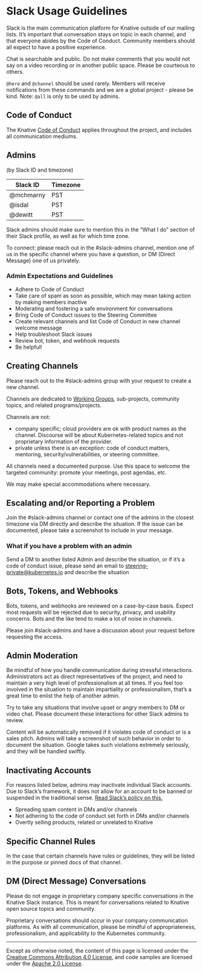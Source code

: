 # Slack Usage Guidelines

Slack is the main communication platform for Knative outside of our mailing 
lists. It’s important that conversation stays on topic in each channel, and that
everyone abides by the Code of Conduct. Community members should all expect to 
have a positive experience.

Chat is searchable and public. Do not make comments that you would not say on a
video recording or in another public space. Please be courteous to others.

`@here` and `@channel` should be used rarely. Members will receive notifications
from these commands and we are a global project - please be kind. 
Note: `@all` is only to be used by admins.

## Code of Conduct
The Knative [Code of Conduct](./CODE-OF-CONDUCT.md) applies throughout the 
project, and includes all communication mediums.

## Admins
(by Slack ID and timezone)

| Slack ID  | Timezone |
|-----------|----------|
| @mchmarny | PST      |
| @isdal    | PST      |
| @dewitt   | PST      |

Slack admins should make sure to mention this in the “What I do” section of 
their Slack profile, as well as for which time zone.

To connect: please reach out in the #slack-admins channel, mention one of us
in the specific channel where you have a question, or DM (Direct Message) one
of us privately.

### Admin Expectations and Guidelines

* Adhere to Code of Conduct
* Take care of spam as soon as possible, which may mean taking action by making 
  members inactive
* Moderating and fostering a safe environment for conversations
* Bring Code of Conduct issues to the Steering Committee
* Create relevant channels and list Code of Conduct in new channel welcome 
  message
* Help troubleshoot Slack issues
* Review bot, token, and webhook requests
* Be helpful!

## Creating Channels

Please reach out to the #slack-admins group with your request to create a new
channel.

Channels are dedicated to [Working Groups](./WORKING-GROUPS.md), sub-projects,
community topics, and related programs/projects.  

Channels are not:

* company specific; cloud providers are ok with product names as the channel.
  Discourse will be about Kubernetes-related topics and not proprietary
  information of the provider.
* private unless there is an exception: code of conduct matters, mentoring, 
  security/vulnerabilities, or steering committee.

All channels need a documented purpose. Use this space to welcome the targeted
community: promote your meetings, post agendas, etc.

We may make special accommodations where necessary.

## Escalating and/or Reporting a Problem

Join the #slack-admins channel or contact one of the admins in the closest
timezone via DM directly and describe the situation. If the issue can be
documented, please take a screenshot to include in your message.

### What if you have a problem with an admin

Send a DM to another listed Admin and describe the situation, or if it’s a code
of conduct issue, please send an email to steering-private@kubernetes.io and 
describe the situation

## Bots, Tokens, and Webhooks

Bots, tokens, and webhooks are reviewed on a case-by-case basis. Expect most 
requests will be rejected due to security, privacy, and usability concerns. 
Bots and the like tend to make a lot of noise in channels.

Please join #slack-admins and have a discussion about your request before 
requesting the access.

## Admin Moderation

Be mindful of how you handle communication during stressful interactions. 
Administrators act as direct representatives of the project, and need to
maintain a very high level of professionalism at all times. If you feel too
involved in the situation to maintain impartiality or professionalism, that’s a
great time to enlist the help of another admin.

Try to take any situations that involve upset or angry members to DM or video
chat. Please document these interactions for other Slack admins to review.

Content will be automatically removed if it violates code of conduct or is a
sales pitch. Admins will take a screenshot of such behavior in order to document
the situation.  Google takes such violations extremely seriously, and
they will be handled swiftly.

## Inactivating Accounts

For reasons listed below, admins may inactivate individual Slack accounts.
Due to Slack’s framework, it does not allow for an account to be banned or
suspended in the traditional sense. 
[Read Slack’s policy on this.](https://get.Slack.help/hc/en-us/articles/204475027-Deactivate-a-member-s-account)

* Spreading spam content in DMs and/or channels
* Not adhering to the code of conduct set forth in DMs and/or channels
* Overtly selling products, related or unrelated to Knative

## Specific Channel Rules

In the case that certain channels have rules or guidelines, they will be listed
in the purpose or pinned docs of that channel.

## DM (Direct Message) Conversations

Please do not engage in proprietary company specific conversations in the Knative
Slack instance. This is meant for conversations related to Knative open source
topics and community. 

Proprietary conversations should occur in your company communication platforms.
As with all communication, please be mindful of appropriateness, professionalism,
and applicability to the Kubernetes community.

---

Except as otherwise noted, the content of this page is licensed under the
[Creative Commons Attribution 4.0 License](https://creativecommons.org/licenses/by/4.0/),
and code samples are licensed under the
[Apache 2.0 License](https://www.apache.org/licenses/LICENSE-2.0).
